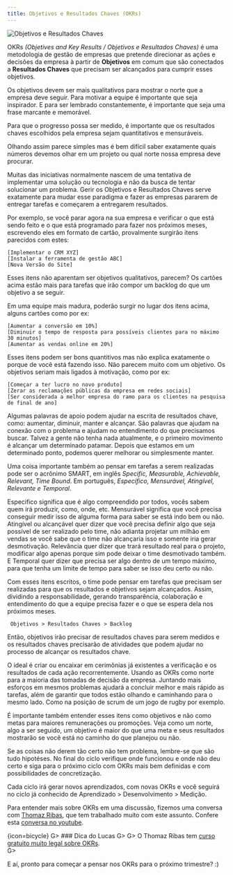 ```yaml
---
title: Objetivos e Resultados Chaves (OKRs)
---
```


![Objetivos e Resultados Chaves](images/okrs.png)

OKRs *(Objetives and Key Results / Objetivos e Resultados Chaves)* é uma metodologia de gestão de empresas que pretende direcionar as ações e decisões da empresa à partir de **Objetivos** em comum que são conectados a **Resultados Chaves** que precisam ser alcançados para cumprir esses objetivos.

Os objetivos devem ser mais qualitativos para mostrar o norte que a empresa deve seguir. Para motivar a equipe é importante que seja inspirador. E para ser lembrado constantemente, é importante que seja uma frase marcante e memorável.

Para que o progresso possa ser medido, é importante que os resultados chaves escolhidos pela empresa sejam quantitativos e mensuráveis. 

Olhando assim parece simples mas é bem difícil saber exatamente quais números devemos olhar em um projeto ou qual norte nossa empresa deve procurar. 

Muitas das iniciativas normalmente nascem de uma tentativa de implementar uma solução ou tecnologia e não da busca de tentar solucionar um problema. Gerir os Objetivos e Resultados Chaves serve exatamente para mudar esse paradigma e fazer as empresas pararem de entregar tarefas e começarem a entregarem resultados.

Por exemplo, se você parar agora na sua empresa e verificar o que está sendo feito e o que está programado para fazer nos próximos meses, escrevendo eles em formato de cartão, provalmente surgirão itens parecidos com estes:

    [Implementar o CRM XYZ]
    [Instalar a ferramenta de gestão ABC]
    [Nova Versão do Site]

Esses itens não aparentam ser objetivos qualitativos, parecem? Os cartões acima estão mais para tarefas que irão compor um backlog do que um objetivo a se seguir.

Em uma equipe mais madura, poderão surgir no lugar dos itens acima, alguns cartões como por ex:

    [Aumentar a conversão em 10%]
    [Diminuir o tempo de resposta para possíveis clientes para no máximo 30 minutos]
    [Aumentar as vendas online em 20%]

Esses itens podem ser bons quantitivos mas não explica exatamente o porque de você está fazendo isso. Não parecem muito com um objetivo. Os objetivos seriam mais ligados à motivação, como por ex:

    [Começar a ter lucro no novo produto]
    [Zerar as reclamações públicas da empresa em redes sociais]
    [Ser considerada a melhor empresa do ramo para os clientes na pesquisa de final de ano]

Algumas palavras de apoio podem ajudar na escrita de resultados chave, como: aumentar, diminuir, manter e alcançar. São palavras que ajudam na conexão com o problema e ajudam no entendimento do que precisamos buscar. Talvez a gente não tenha nada atualmente, e o primeiro movimento é alcançar um determinado patamar. Depois que estamos em um determinado ponto, podemos querer melhorar ou simplesmente manter.   
  
Uma coisa importante também ao pensar em tarefas a serem realizadas pode ser o acrônimo SMART, em inglês *Specific, Measurable, Achievable, Relevant, Time Bound*. Em português, *Específico, Mensurável, Atingível, Relevante e Temporal*. 

Especifico significa que é algo compreendido por todos, vocês sabem quem irá produzir, como, onde, etc. Mensurável significa que você precisa conseguir medir isso de alguma forma para saber se está indo bem ou não. Atingível ou alcançável quer dizer que você precisa definir algo que seja possível de ser realizado pelo time, não adianta projetar um milhão em vendas se você sabe que o time não alcançaria isso e somente iria gerar desmotivação. Relevância quer dizer que trará resultado real para o projeto, modificar algo apenas porque sim pode deixar o time desmotivado também. E Temporal quer dizer que precisa ser algo dentro de um tempo máximo, para que tenha um limite de tempo para saber se isso deu certo ou não.

Com esses itens escritos, o time pode pensar em tarefas que precisam ser realizadas para que os resultados e objetivos sejam alcançados. Assim, dividindo a responsabilidade, gerando transparência, colaboração e entendimento do que a equipe precisa fazer e o que se espera dela nos próximos meses.

     Objetivos > Resultados Chaves > Backlog

Então, objetivos irão precisar de resultados chaves para serem medidos e os resultados chaves precisarão de atividades que podem ajudar no processo de alcançar os resultados chave.

O ideal é criar ou encaixar em cerimônias já existentes a verificação e os resultados de cada ação recorrentemente. Usando as OKRs como norte para a maioria das tomadas de decisão da empresa. Juntando mais esforços em mesmos problemas ajudará a concluir melhor e mais rápido as tarefas, além de garantir que todos estão olhando e caminhando para o mesmo lado. Como na posição de scrum de um jogo de rugby por exemplo.

É importante também entender esses itens como objetivos e não como metas para maiores remunerações ou promoções. Veja como um norte, algo a ser seguido, um objetivo é maior do que uma meta e seus resultados mostrarão se você está no caminho do que planejou ou não.

Se as coisas não derem tão certo não tem problema, lembre-se que são tudo hipotéses. No final do ciclo verifique onde funcionou e onde não deu certo e siga para o próximo ciclo com OKRs mais bem definidas e com possibilidades de concretização.

Cada ciclo irá gerar novos aprendizados, com novas OKRs e você seguirá no ciclo já conhecido de Aprendizado > Desenvolvimento > Medição.  
  
Para entender mais sobre OKRs em uma discussão, fizemos uma conversa com [Thomaz Ribas](https://www.linkedin.com/in/thomazribas/), que tem trabalhado muito com este assunto. Confere esta [conversa no youtube](https://youtu.be/92r0DyJ8Q2o). 


{icon=bicycle}
G> ### Dica do Lucas
G>
G> O Thomaz Ribas tem [curso gratuito muito legal sobre OKRs](https://thomazribas.com/treinamento-de-okr-introdutorio).  
G> 
  
E aí, pronto para começar a pensar nos OKRs para o próximo trimestre? :)  
  
